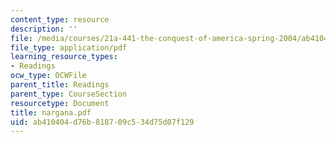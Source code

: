 ```yaml
---
content_type: resource
description: ''
file: /media/courses/21a-441-the-conquest-of-america-spring-2004/ab410404d76b818709c534d75d07f129_nargana.pdf
file_type: application/pdf
learning_resource_types:
- Readings
ocw_type: OCWFile
parent_title: Readings
parent_type: CourseSection
resourcetype: Document
title: nargana.pdf
uid: ab410404-d76b-8187-09c5-34d75d07f129
---
```

